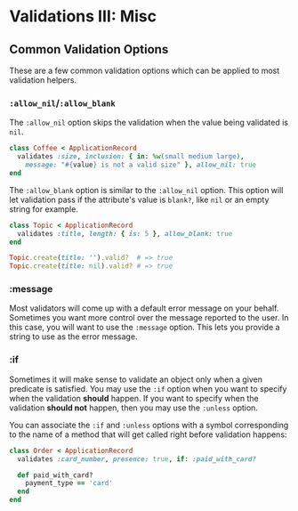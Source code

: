 # Validations III: Misc

## Common Validation Options

These are a few common validation options which can be applied to most
validation helpers.

### `:allow_nil`/`:allow_blank`

The `:allow_nil` option skips the validation when the value being
validated is `nil`.

```ruby
class Coffee < ApplicationRecord
  validates :size, inclusion: { in: %w(small medium large),
    message: "#{value} is not a valid size" }, allow_nil: true
end
```

The `:allow_blank` option is similar to the `:allow_nil` option. This
option will let validation pass if the attribute's value is `blank?`,
like `nil` or an empty string for example.

```ruby
class Topic < ApplicationRecord
  validates :title, length: { is: 5 }, allow_blank: true
end

Topic.create(title: '').valid?  # => true
Topic.create(title: nil).valid? # => true
```

### :message

Most validators will come up with a default error message on your
behalf. Sometimes you want more control over the message reported to
the user. In this case, you will want to use the `:message`
option. This lets you provide a string to use as the error message.

### :if

Sometimes it will make sense to validate an object only when a given
predicate is satisfied. You may use the `:if` option when you want to
specify when the validation **should** happen. If you want to specify
when the validation **should not** happen, then you may use the
`:unless` option.

You can associate the `:if` and `:unless` options with a symbol
corresponding to the name of a method that will get called right
before validation happens:

```ruby
class Order < ApplicationRecord
  validates :card_number, presence: true, if: :paid_with_card?

  def paid_with_card?
    payment_type == 'card'
  end
end
```
